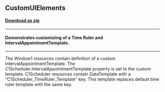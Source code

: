 ## CustomUIElements
#### [Download as zip](https://grapecity.github.io/DownGit/#/home?url=https://github.com/GrapeCity/ComponentOne-WPF-Samples/tree/master/NET_462/Schedule/CS/CustomUIElements)
____
#### Demonstrates customizing of a Time Ruler and IntervalAppointmentTemplate.
____
The Window1 resources contain definition of a custom IntervalAppointmentTemplate. 
The C1Scheduler.IntervalAppointmentTemplate property is set to the custom template.
C1Scheduler resources contain DataTemplate with a "C1Scheduler_TimeRuler_Template" key.
This template replaces default time ruler template with the same key.
